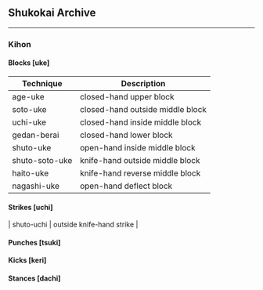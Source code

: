 ## Shukokai Archive

---
### Kihon

#### Blocks [uke]

| Technique      | Description |
| ----------- | ----------- |
| age-uke | closed-hand upper block |
| soto-uke | closed-hand outside middle block |
| uchi-uke | closed-hand inside middle block |
| gedan-berai | closed-hand lower block |
| shuto-uke | open-hand inside middle block |
| shuto-soto-uke | knife-hand outside middle block |
| haito-uke | knife-hand reverse middle block |
| nagashi-uke | open-hand deflect block |

#### Strikes [uchi]
| shuto-uchi | outside knife-hand strike |

#### Punches [tsuki]

#### Kicks [keri]

#### Stances [dachi]
